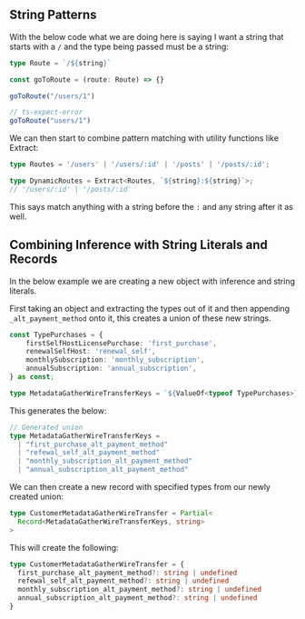 ## String Patterns

With the below code what we are doing here is saying I want a string that starts with a `/` and the type being passed must be a string:

```ts
type Route = `/${string}` 

const goToRoute = (route: Route) => {}

goToRoute("/users/1")

// ts-expect-error
goToRoute("users/1")
```

We can then start to combine pattern matching with utility functions like Extract:

```ts
type Routes = '/users' | '/users/:id' | '/posts' | '/posts/:id';

type DynamicRoutes = Extract<Routes, `${string}:${string}`>;
// '/users/:id' | '/posts/:id'
```

This says match anything with a string before the `:` and any string after it as well.

## Combining Inference with String Literals and Records

In the below example we are creating a new object with inference and string literals.

First taking an object and extracting the types out of it and then appending `_alt_payment_method` onto it, this creates a union of these new strings.

```ts
const TypePurchases = {
	firstSelfHostLicensePurchase: 'first_purchase',
	renewalSelfHost: 'renewal_self',
	monthlySubscription: 'monthly_subscription',
	annualSubscription: 'annual_subscription',
} as const;

type MetadataGatherWireTransferKeys = `${ValueOf<typeof TypePurchases>}_alt_payment_method`
```

This generates the below:
```ts
// Generated union
type MetadataGatherWireTransferKeys =
  | "first_purchase_alt_payment_method"
  | "refewal_self_alt_payment_method"
  | "monthly_subscription_alt_payment_method"
  | "annual_subscription_alt_payment_method"
```

We can then create a new record with specified types from our newly created union:
```ts
type CustomerMetadataGatherWireTransfer = Partial<
  Record<MetadataGatherWireTransferKeys, string>
>
```

This will create the following:
```ts
type CustomerMetadataGatherWireTransfer = {
  first_purchase_alt_payment_method?: string | undefined
  refewal_self_alt_payment_method?: string | undefined
  monthly_subscription_alt_payment_method?: string | undefined
  annual_subscription_alt_payment_method?: string | undefined
}
```

